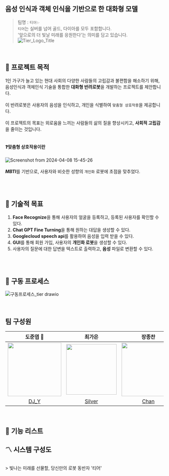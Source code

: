## 음성 인식과 객체 인식을 기반으로 한 대화형 모델
> 팀명 : ```티어✨``` \
> ```티어```는 실버를 넘어 골드, 다이아를 모두 포함합니다. <br>
> '앞으로의 더 빛날 미래를 응원한다'는 의미를 담고 있습니다.
![Tier_Logo_Title](https://github.com/addinedu-ros-4th/deeplearning-repo-6/assets/102429136/c4c3d6b3-b8cf-41b0-99a1-9cd5e4f3413f)

<br>

## 💬 프로젝트 목적
1인 가구가 늘고 있는 현대 사회의 다양한 사람들의 고립감과 불편함을 해소하기 위해, 음성인식과 객체인식 기술을 통합한 **대화형 반려로봇**을 개발하는 프로젝트를 제안합니다. \
<br>
이 반려로봇은 사용자의 음성을 인식하고, 개인을 식별하여 ```맞춤형 상호작용```을 제공합니다. <br>
<br>
이 프로젝트의 목표는 외로움을 느끼는 사람들의 삶의 질을 향상시키고, **사회적 고립감**을 줄이는 것입니다.
<br><br>
#### ❓맞춤형 상호작용이란
![Screenshot from 2024-04-08 15-45-26](https://github.com/addinedu-ros-4th/deeplearning-repo-6/assets/102429136/36732101-352c-4d08-879f-a107bfcc9adb)
<br>
<br>
***MBTI***를 기반으로, 사용자와 비슷한 성향의 ```개인화``` 로봇에 초점을 맞추었다.

<br>
<br>

##  📘 기술적 목표
1. **Face Recognize**을 통해 사용자의 얼굴을 등록하고, 등록된 사용자를 확인할 수 있다.
2. **Chat GPT Fine Turning**을 통해 원하는 대답을 생성할 수 있다.
3. **Googlecloud speech api**를 활용하여 음성을 입력 받을 수 있다.
4. **GUI**를 통해 회원 가입, 사용자의 **개인화 로봇**을 생성할 수 있다.
5. 사용자의 질문에 대한 답변을 텍스트로 출력하고, **음성** 파일로 변환할 수 있다.
<br>
<br>

## 🔄 구동 프로세스

![구동프로세스_tier drawio](https://github.com/addinedu-ros-4th/deeplearning-repo-6/assets/102429136/886ec6ac-7a7b-4a3c-8f7f-ced80b4af903)


<br>

## 팀 구성원
| 도준엽 👑 | 최가은 | 장종찬 | 양혜경 | 임대환 |
| :-----------------: | :--------: | :--------: | :-------: | :-------: |
| <img src="https://github.com/addinedu-ros-4th/deeplearning-repo-6/assets/102429136/fb00f213-743f-462f-947d-1475f5ee963d" width="170"> | <img src="https://github.com/addinedu-ros-4th/deeplearning-repo-6/assets/102429136/62df3088-628b-4551-8ac3-9b3a2009c390" width="160">  | <img src="https://github.com/addinedu-ros-4th/deeplearning-repo-6/assets/102429136/5cf07b7c-ce29-4de7-a6fd-2bca61eeeb0e" width="170"> | <img src="https://github.com/addinedu-ros-4th/deeplearning-repo-6/assets/102429136/bb0a0579-8c6d-4481-ac6a-893ba91d448d" width="170"> | <img src="https://github.com/addinedu-ros-4th/deeplearning-repo-6/assets/102429136/d23fbd7e-0a7c-4d3f-9c09-c0ea068df991" width="170">  |
| [DJ_Y](https://github.com/djy0404)            | [ Silver ](https://https://github.com/gaeun0123)   | [Chan](https://github.com/jongchanjang)   | [HG_Y](https://github.com/hyegyeong-Y)  | [Hawn](https://github.com/Hwan9794)  |


<br>

## 🔎 기능 리스트


## 〽️ 시스템 구성도


<br>
> 빛나는 미래를 선물할, 당신만의 로봇 동반자 '티어'
<br>
